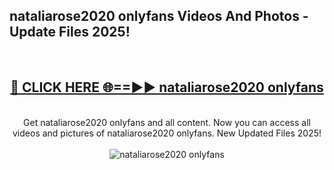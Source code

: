 <h2>nataliarose2020 onlyfans Videos And Photos - Update Files 2025!</h2>
<br>
<div align="center">
<h2><a href="https://linkcuts.com/hfmhzwbr" rel="nofollow">🔴 CLICK HERE 🌐==►► nataliarose2020 onlyfans</a></h2>
<br>
Get nataliarose2020 onlyfans and all content. Now you can access all videos and pictures of nataliarose2020 onlyfans. New Updated Files 2025!
<br>
<br>
<a href="https://linkcuts.com/hfmhzwbr" rel="nofollow" data-target="animated-image.originalLink"><img src="https://i.ibb.co.com/WyWwxjT/player-gif2.gif" alt="nataliarose2020 onlyfans" style="max-width: 100%; display: inline-block;" data-target="animated-image.originalImage"></a>
</div>
<br>